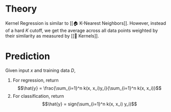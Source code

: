 # Theory
Kernel Regression is similar to [[🏠 K-Nearest Neighbors]]. However, instead of a hard $K$ cutoff, we get the average across all data points weighted by their similarity as measured by [[🍿 Kernels]].

# Prediction
Given input $x$ and training data $D$,
1. For regression, return $$\hat{y} = \frac{\sum_{i=1}^n k(x, x_i)y_i}{\sum_{i=1}^n k(x, x_i)}$$
2. For classification, return $$\hat{y} = sign(\sum_{i=1}^n k(x, x_i) y_i)$$
